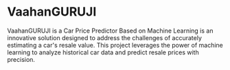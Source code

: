 # VaahanGURUJI
VaahanGURUJI is a Car Price Predictor Based on Machine Learning is an innovative solution designed to address the challenges of accurately estimating a car's resale value. This project leverages the power of machine learning to analyze historical car data and predict resale prices with precision.
